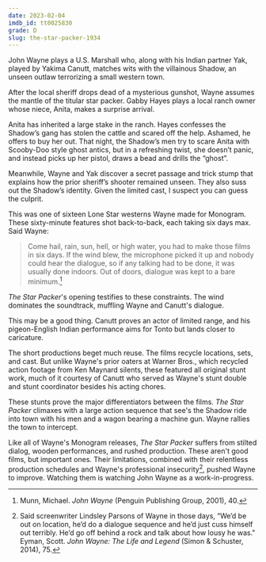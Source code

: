 ```yaml
---
date: 2023-02-04
imdb_id: tt0025830
grade: D
slug: the-star-packer-1934
---
```


John Wayne plays a U.S. Marshall who, along with his Indian partner Yak, played by Yakima Canutt, matches wits with the villainous Shadow, an unseen outlaw terrorizing a small western town.

<!-- end -->

After the local sheriff drops dead of a mysterious gunshot, Wayne assumes the mantle of the titular star packer. Gabby Hayes plays a local ranch owner whose niece, Anita, makes a surprise arrival.

Anita has inherited a large stake in the ranch. Hayes confesses the Shadow’s gang has stolen the cattle and scared off the help. Ashamed, he offers to buy her out. That night, the Shadow’s men try to scare Anita with Scooby-Doo style ghost antics, but in a refreshing twist, she doesn’t panic, and instead picks up her pistol, draws a bead and drills the “ghost”.

Meanwhile, Wayne and Yak discover a secret passage and trick stump that explains how the prior sheriff’s shooter remained unseen. They also suss out the Shadow’s identity. Given the limited cast, I suspect you can guess the culprit.

This was one of sixteen Lone Star westerns Wayne made for Monogram. These sixty-minute features shot back-to-back, each taking six days max. Said Wayne:

> Come hail, rain, sun, hell, or high water, you had to make those films in six days. If the wind blew, the microphone picked it up and nobody could hear the dialogue, so if any talking had to be done, it was usually done indoors. Out of doors, dialogue was kept to a bare minimum.[^1]

_The Star Packer_'s opening testifies to these constraints. The wind dominates the soundtrack, muffling Wayne and Canutt's dialogue.

This may be a good thing. Canutt proves an actor of limited range, and his pigeon-English Indian performance aims for Tonto but lands closer to caricature.

The short productions beget much reuse. The films recycle locations, sets, and cast. But unlike Wayne's prior oaters at Warner Bros., which recycled action footage from Ken Maynard silents, these featured all original stunt work, much of it courtesy of Canutt who served as Wayne's stunt double and stunt coordinator besides his acting chores.

These stunts prove the major differentiators between the films. _The Star Packer_ climaxes with a large action sequence that see's the Shadow ride into town with his men and a wagon bearing a machine gun. Wayne rallies the town to intercept.

Like all of Wayne's Monogram releases, _The Star Packer_ suffers from stilted dialog, wooden performances, and rushed production. These aren't good films, but important ones. Their limitations, combined with their relentless production schedules and Wayne's professional insecurity[^2], pushed Wayne to improve. Watching them is watching John Wayne as a work-in-progress.

[^1]: Munn, Michael. _John Wayne_ (Penguin Publishing Group, 2001), 40.
[^2]: Said screenwriter Lindsley Parsons of Wayne in those days, “We’d be out on location, he’d do a dialogue sequence and he’d just cuss himself out terribly. He’d go off behind a rock and talk about how lousy he was." Eyman, Scott. _John Wayne: The Life and Legend_ (Simon & Schuster, 2014), 75.
